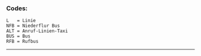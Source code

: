
### Codes:

```
L   = Linie
NFB = Niederflur Bus
ALT = Anruf-Linien-Taxi
BUS = Bus
RFB = Rufbus
```

---